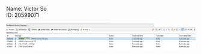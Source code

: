 Name: Victor So <br />
ID: 20599071

<img src="screenshot.png"
     alt="Markdown Monster icon"
     style="float: left; margin-right: 12px;" />